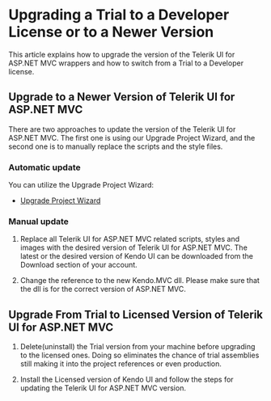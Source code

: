 # Upgrading a Trial to a Developer License or to a Newer Version

This article explains how to upgrade the version of the Telerik UI for ASP.NET MVC wrappers and how to switch from a Trial to a Developer license.

## Upgrade to a Newer Version of Telerik UI for ASP.NET MVC

There are two approaches to update the version of the Telerik UI for ASP.NET MVC. The first one is using our Upgrade Project Wizard, and the second one is to manually replace the scripts and the style files.

### Automatic update

You can utilize the Upgrade Project Wizard:

- [Upgrade Project Wizard](http://docs.telerik.com/aspnet-mvc/vs-integration/upgrade-wizard)

### Manual update

1) Replace all Telerik UI for ASP.NET MVC related scripts, styles and images with the desired version of Telerik UI for ASP.NET MVC. The latest or the desired version of Kendo UI can be downloaded from the Download section of your account.

2) Change the reference to the new Kendo.MVC dll. Please make sure that the dll is for the correct version of ASP.NET MVC.

## Upgrade From Trial to Licensed Version of Telerik UI for ASP.NET MVC

1) Delete(uninstall) the Trial version from your machine before upgrading to the licensed ones. Doing so eliminates the chance of trial assemblies still making it into the project references or even production.

2) Install the Licensed version of Kendo UI and follow the steps for updating the Telerik UI for ASP.NET MVC version.